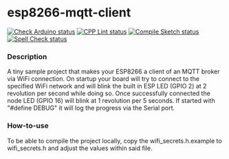 # esp8266-mqtt-client
[![Check Arduino status](https://github.com/TheRealArthurDent/esp8266-mqtt-client/actions/workflows/check-arduino.yaml/badge.svg)](https://github.com/TheRealArthurDent/esp8266-mqtt-client/actions/workflows/check-arduino.yaml)
[![CPP Lint status](https://github.com/TheRealArthurDent/esp8266-mqtt-client/actions/workflows/cpp-lint.yaml/badge.svg)](https://github.com/TheRealArthurDent/esp8266-mqtt-client/actions/workflows/cpp-lint.yaml)
[![Compile Sketch status](https://github.com/TheRealArthurDent/esp8266-mqtt-client/actions/workflows/compile-sketch.yaml/badge.svg)](https://github.com/TheRealArthurDent/esp8266-mqtt-client/actions/workflows/compile-sketch.yaml)
[![Spell Check status](https://github.com/TheRealArthurDent/esp8266-mqtt-client/actions/workflows/spell-check.yaml/badge.svg)](https://github.com/TheRealArthurDent/esp8266-mqtt-client/actions/workflows/spell-check.yaml)

### Description

A tiny sample project that makes your ESP8266 a client of an MQTT broker via WiFi connection.
On startup your board will try to connect to the specified WiFi network and will blink the built in ESP LED (GPIO 2) at 2 revolution per second while doing so.
Once successfully connected the node LED (GPIO 16) will blink at 1 revolution per 5 seconds.
If started with "#define DEBUG" it will log the progress via the Serial port.

### How-to-use

To be able to compile the project locally, copy the wifi_secrets.h.example to wifi_secrets.h and adjust the values within said file.
